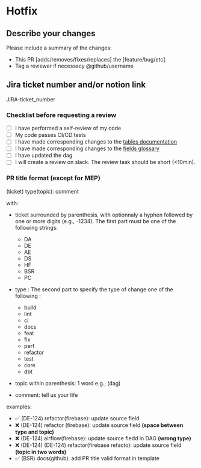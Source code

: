 # Hotfix

## Describe your changes

Please include a summary of the changes:

* This PR [adds/removes/fixes/replaces] the [feature/bug/etc].
* Tag a reviewer if necessacy  @github/username

## Jira ticket number and/or notion link

JIRA-ticket_number

### Checklist before requesting a review

* [ ] I have performed a self-review of my code
* [ ] My code passes CI/CD tests
* [ ] I have made corresponding changes to the [tables documentation](https://www.notion.so/passcultureapp/Documentation-Tables-175a397a8e854ff4a55ae4f3620dbe3b)
* [ ] I have made corresponding changes to the [fields glossary](https://www.notion.so/passcultureapp/854a436a8f1541e1b6ec2a65f8bab600?v=798024ba90404b139e5a17407a3bc604)
* [ ] I have updated the dag
* [ ] I will create a review on slack. The review task should be short (<10min).

### PR title format (except for MEP)

(ticket) type(topic): comment

with:

* ticket surrounded by parenthesis, with optionnaly a hyphen followed by one or more digits (e.g., -1234). The first part must be one of the following strings:
  * DA
  * DE
  * AE
  * DS
  * HF
  * BSR
  * PC

* type :
The second part to specify the type of change one of the following :
  * build
  * lint
  * ci
  * docs
  * feat
  * fix
  * perf
  * refactor
  * test
  * core
  * dbt

* topic within parenthesis: 1 word e.g., (dag)

* comment: tell us your life

examples:

* :white_check_mark: (DE-124) refactor(firebase): update source field
* :x: (DE-124) refactor (firebase): update source field **(space between type and topic)**
* :x: (DE-124) airflow(firebase): update source fiedd in DAG **(wrong type)**
* :x: (DE-124) (DE-124) refactor(firebase refacto): update source field **(topic in two words)**
* :white_check_mark: (BSR) docs(github): add PR title valid format in template
